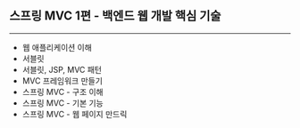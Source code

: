 ## 스프링 MVC 1편 - 백엔드 웹 개발 핵심 기술
<hr>

- 웹 애플리케이션 이해
- 서블릿
- 서블릿, JSP, MVC 패턴
- MVC 프레임워크 만들기
- 스프링 MVC - 구조 이해
- 스프링 MVC - 기본 기능
- 스프링 MVC - 웹 페이지 만드릭